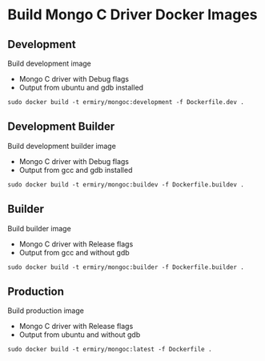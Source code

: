 # Build Mongo C Driver Docker Images

## Development

Build development image
- Mongo C driver with Debug flags
- Output from ubuntu and gdb installed

```
sudo docker build -t ermiry/mongoc:development -f Dockerfile.dev .
```

## Development Builder

Build development builder image
- Mongo C driver with Debug flags
- Output from gcc and gdb installed

```
sudo docker build -t ermiry/mongoc:buildev -f Dockerfile.buildev .
```

## Builder

Build builder image
- Mongo C driver with Release flags
- Output from gcc and without gdb

```
sudo docker build -t ermiry/mongoc:builder -f Dockerfile.builder .
```

## Production

Build production image
- Mongo C driver with Release flags
- Output from ubuntu and without gdb

```
sudo docker build -t ermiry/mongoc:latest -f Dockerfile .
```